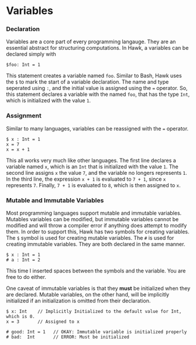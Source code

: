 # Variables

### Declaration
Variables are a core part of every programming langauge. They are an essential abstract for structuring computations. In Hawk, a variables can be declared simply with
```
$foo: Int = 1
```
This statement creates a variable named `foo`. Similar to Bash, Hawk uses the `$` to mark the start of a variable declaration. The name and type  seperated using `:`, and the initial value is assigned using the `=` operator. So, this statement declares a variable with the named `foo`, that has the type `Int`, which is initialized with the value `1`.

### Assignment
Similar to many languages, variables can be reassigned with the `=` operator.
```
$ x : Int = 1
x = 7
x = x + 1
```
This all works very much like other languages. The first line declares a variable named `x`, which is an `Int` that is initialized with the value `1`. The second line assigns `x` the value `7`, and the variable no longers represents `1`. In the third line, the expression `x + 1` is evaluated to `7 + 1`, since `x` represents `7`. Finally, `7 + 1` is evaluated to `8`, which is then assigned to `x`.

### Mutable and Immutable Variables
Most programming languages support mutable and immutable variables. Mutables variables can be modified, but immutable variables cannot be modified and will throw a compiler error if anything does attempt to modify them. In order to support this, Hawk has two symbols for creating variables. The `$` symbol is used for creating mutable variables. The `#` is used for creating immutable variables. They are both declared in the same manner.
```
$ x : Int = 1
# a : Int = 2
```
This time I inserted spaces between the symbols and the variable. You are free to do either.

One caveat of immutable variables is that they **must** be initialized when they are declared. Mutable variables, on the other hand, will be implicitly initialized if an initialization is omitted from their declaration.
```
$ x: Int    // Implicitly Initialized to the default value for Int, which is 0.
x = 3       // Assigned to x 

# good: Int = 1   // OKAY: Immutable variable is initialized properly
# bad:  Int       // ERROR: Must be initialized
```
